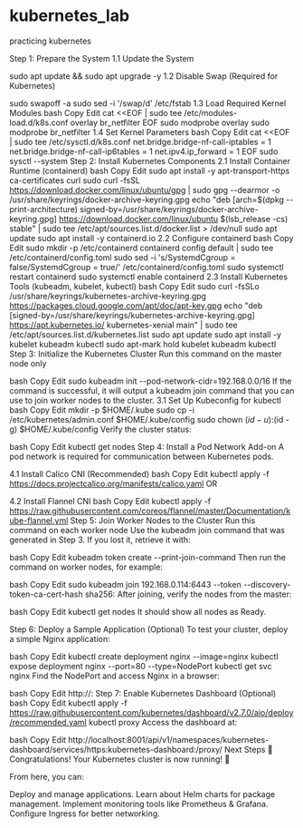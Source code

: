 # kubernetes_lab
practicing kubernetes

Step 1: Prepare the System
1.1 Update the System

sudo apt update && sudo apt upgrade -y
1.2 Disable Swap (Required for Kubernetes)


sudo swapoff -a
sudo sed -i '/swap/d' /etc/fstab
1.3 Load Required Kernel Modules
bash
Copy
Edit
cat <<EOF | sudo tee /etc/modules-load.d/k8s.conf
overlay
br_netfilter
EOF
sudo modprobe overlay
sudo modprobe br_netfilter
1.4 Set Kernel Parameters
bash
Copy
Edit
cat <<EOF | sudo tee /etc/sysctl.d/k8s.conf
net.bridge.bridge-nf-call-iptables  = 1
net.bridge.bridge-nf-call-ip6tables = 1
net.ipv4.ip_forward                 = 1
EOF
sudo sysctl --system
Step 2: Install Kubernetes Components
2.1 Install Container Runtime (containerd)
bash
Copy
Edit
sudo apt install -y apt-transport-https ca-certificates curl
sudo curl -fsSL https://download.docker.com/linux/ubuntu/gpg | sudo gpg --dearmor -o /usr/share/keyrings/docker-archive-keyring.gpg
echo "deb [arch=$(dpkg --print-architecture) signed-by=/usr/share/keyrings/docker-archive-keyring.gpg] https://download.docker.com/linux/ubuntu $(lsb_release -cs) stable" | sudo tee /etc/apt/sources.list.d/docker.list > /dev/null
sudo apt update
sudo apt install -y containerd.io
2.2 Configure containerd
bash
Copy
Edit
sudo mkdir -p /etc/containerd
containerd config default | sudo tee /etc/containerd/config.toml
sudo sed -i 's/SystemdCgroup = false/SystemdCgroup = true/' /etc/containerd/config.toml
sudo systemctl restart containerd
sudo systemctl enable containerd
2.3 Install Kubernetes Tools (kubeadm, kubelet, kubectl)
bash
Copy
Edit
sudo curl -fsSLo /usr/share/keyrings/kubernetes-archive-keyring.gpg https://packages.cloud.google.com/apt/doc/apt-key.gpg
echo "deb [signed-by=/usr/share/keyrings/kubernetes-archive-keyring.gpg] https://apt.kubernetes.io/ kubernetes-xenial main" | sudo tee /etc/apt/sources.list.d/kubernetes.list
sudo apt update
sudo apt install -y kubelet kubeadm kubectl
sudo apt-mark hold kubelet kubeadm kubectl
Step 3: Initialize the Kubernetes Cluster
Run this command on the master node only

bash
Copy
Edit
sudo kubeadm init --pod-network-cidr=192.168.0.0/16
If the command is successful, it will output a kubeadm join command that you can use to join worker nodes to the cluster.
3.1 Set Up Kubeconfig for kubectl
bash
Copy
Edit
mkdir -p $HOME/.kube
sudo cp -i /etc/kubernetes/admin.conf $HOME/.kube/config
sudo chown $(id -u):$(id -g) $HOME/.kube/config
Verify the cluster status:

bash
Copy
Edit
kubectl get nodes
Step 4: Install a Pod Network Add-on
A pod network is required for communication between Kubernetes pods.

4.1 Install Calico CNI (Recommended)
bash
Copy
Edit
kubectl apply -f https://docs.projectcalico.org/manifests/calico.yaml
OR

4.2 Install Flannel CNI
bash
Copy
Edit
kubectl apply -f https://raw.githubusercontent.com/coreos/flannel/master/Documentation/kube-flannel.yml
Step 5: Join Worker Nodes to the Cluster
Run this command on each worker node Use the kubeadm join command that was generated in Step 3. If you lost it, retrieve it with:

bash
Copy
Edit
kubeadm token create --print-join-command
Then run the command on worker nodes, for example:

bash
Copy
Edit
sudo kubeadm join 192.168.0.114:6443 --token <TOKEN> --discovery-token-ca-cert-hash sha256:<HASH>
After joining, verify the nodes from the master:

bash
Copy
Edit
kubectl get nodes
It should show all nodes as Ready.

Step 6: Deploy a Sample Application (Optional)
To test your cluster, deploy a simple Nginx application:

bash
Copy
Edit
kubectl create deployment nginx --image=nginx
kubectl expose deployment nginx --port=80 --type=NodePort
kubectl get svc nginx
Find the NodePort and access Nginx in a browser:

bash
Copy
Edit
http://<worker-node-ip>:<NodePort>
Step 7: Enable Kubernetes Dashboard (Optional)
bash
Copy
Edit
kubectl apply -f https://raw.githubusercontent.com/kubernetes/dashboard/v2.7.0/aio/deploy/recommended.yaml
kubectl proxy
Access the dashboard at:

bash
Copy
Edit
http://localhost:8001/api/v1/namespaces/kubernetes-dashboard/services/https:kubernetes-dashboard:/proxy/
Next Steps
🎯 Congratulations! Your Kubernetes cluster is now running! 🎯

From here, you can:

Deploy and manage applications.
Learn about Helm charts for package management.
Implement monitoring tools like Prometheus & Grafana.
Configure Ingress for better networking.

